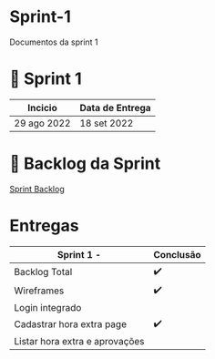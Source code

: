 # Sprint-1
Documentos da sprint 1

# 📆 Sprint 1
| Incicio                    | Data de Entrega |
| -------------------------- | --------------- |
| 29 ago 2022 | 18 set 2022 |


# 📃 Backlog da Sprint

[Sprint Backlog](https://github.com/2rp-net-API/Documentacao/blob/main/Imagens%20Gerais/Sprintbacklog.png)


# Entregas
| Sprint 1 -                  | Conclusão |
| --------------------------------------- | --------- |
| Backlog Total                    |  ✔️  |
| Wireframes                       | ✔️   |
| Login integrado                  |       |
| Cadastrar hora extra page        |  ✔️  |
| Listar hora extra e aprovações   |       |


